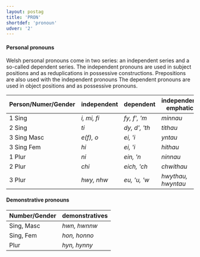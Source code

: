 ```yaml
---
layout: postag
title: 'PRON'
shortdef: 'pronoun'
udver: '2'
---
```

#### Personal pronouns


Welsh personal pronouns come in two series: an independent series and a so-called dependent series.
The independent pronouns are used in subject positions and as reduplications in possessive constructions.
Prepositions are also used with the independent pronouns 
The dependent pronouns are used in object positions and as possessive pronouns. 

Person/Numer/Gender | independent  | dependent     | independent emphatic
------------------- | ------------ | ------------- | -----------
1 Sing              | _i, mi, fi_  | _fy, f', 'm_  | _minnau_
2 Sing              | _ti_         | _dy, d', 'th_ | _tithau_
3 Sing Masc         | _e(f), o_    | _ei, 'i_      | _yntau_
3 Sing Fem          | _hi_         | _ei, 'i_      | _hithau_
1 Plur              | _ni_         | _ein, 'n_     | _ninnau_
2 Plur              | _chi_        | _eich, 'ch_   | _chwithau_
3 Plur              | _hwy, nhw_   | _eu, 'u, 'w_  | _hwythau, hwyntau_

#### Demonstrative pronouns

Number/Gender | demonstratives
------------- | ------------
Sing, Masc    | _hwn, hwnnw_
Sing, Fem     | _hon, honno_
Plur          | _hyn, hynny_


<!-- Interlanguage links updated Po 6. listopadu 2023, 21:41:28 CET -->
